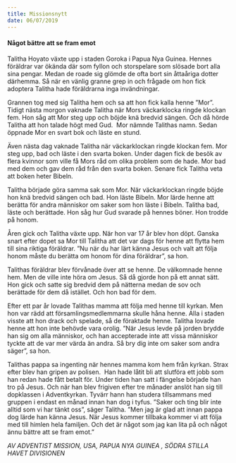```yaml
---
title: Missionsnytt
date: 06/07/2019
---
```


#### Något bättre att se fram emot

Talitha Hoyato växte upp i staden Goroka i Papua Nya Guinea. Hennes föräldrar var ökända där som fyllon och storspelare som slösade bort alla sina pengar. Medan de roade sig glömde de ofta bort sin åttaåriga dotter därhemma. Så när en vänlig granne grep in och frågade om hon fick adoptera Talitha hade föräldrarna inga invändningar.

Grannen tog med sig Talitha hem och sa att hon fick kalla henne ”Mor”. Tidigt nästa morgon vaknade Talitha när Mors väckarklocka ringde klockan fem. Hon såg att Mor steg upp och böjde knä bredvid sängen. Och då hörde Talitha att hon talade högt med Gud.  Mor nämnde Talithas namn. Sedan öppnade Mor en svart bok och läste en stund.

Även nästa dag vaknade Talitha när väckarklockan ringde klockan fem. Mor steg upp, bad och läste i den svarta boken. Under dagen fick de besök av flera kvinnor som ville få Mors råd om olika problem som de hade. Mor bad med dem och gav dem råd från den svarta boken. Senare fick Talitha veta att boken heter Bibeln.

Talitha började göra samma sak som Mor. När väckarklockan ringde böjde hon knä bredvid sängen och bad. Hon läste Bibeln. Mor lärde henne att berätta för andra människor om saker som hon läste i Bibeln. Talitha bad, läste och berättade. Hon såg hur Gud svarade på hennes böner. Hon trodde på honom.

Åren gick och Talitha växte upp. När hon var 17 år blev hon döpt. Ganska snart efter dopet sa Mor till Talitha att det var dags för henne att flytta hem till sina riktiga föräldrar. ”Nu när du har lärt känna Jesus och valt att följa honom måste du berätta om honom för dina föräldrar”, sa hon.

Talithas föräldrar blev förvånade över att se henne. De välkomnade henne hem. Men de ville inte höra om Jesus. Så då gjorde hon på ett annat sätt. Hon gick och satte sig bredvid dem på nätterna medan de sov och berättade för dem då istället. Och hon bad för dem.

Efter ett par år lovade Talithas mamma att följa med henne till kyrkan. Men hon var rädd att församlingsmedlemmarna skulle håna henne. Alla i staden visste att hon drack och spelade, så de föraktade henne. Talitha lovade henne att hon inte behövde vara orolig. ”När Jesus levde på jorden brydde han sig om alla människor, och han accepterade inte att vissa människor tyckte att de var mer värda än andra. Så bry dig inte om saker som andra säger”, sa hon.

Talithas pappa sa ingenting när hennes mamma kom hem från kyrkan. Strax efter blev han gripen av polisen.  Han hade låtit bli att slutföra ett jobb som han redan hade fått betalt för. Under tiden han satt i fängelse började han tro på Jesus. Och när han blev frigiven efter tre månader anslöt han sig till dopklassen i Adventkyrkan. Tyvärr hann han studera tillsammans med gruppen i endast en månad innan han dog i tyfus. ”Saker och ting blir inte alltid som vi har tänkt oss”, säger Talitha. ”Men jag är glad att innan pappa dog lärde han känna Jesus. När Jesus kommer tillbaka kommer vi att följa med till himlen hela familjen. Och det är något som jag kan lita på och något ännu bättre att se fram emot.”

_AV ADVENTIST MISSION, USA, PAPUA NYA GUINEA , SÖDRA STILLA HAVET DIVISIONEN_